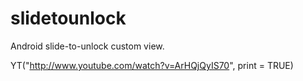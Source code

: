 slidetounlock
=============

Android slide-to-unlock custom view.

YT("http://www.youtube.com/watch?v=ArHQjQyIS70", print = TRUE)
